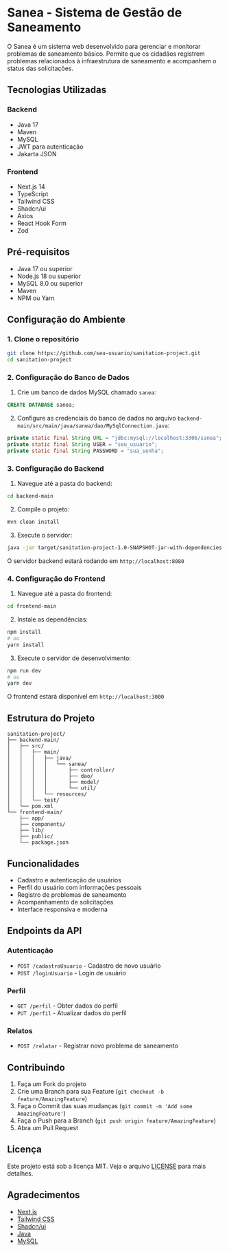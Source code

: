 # Sanea - Sistema de Gestão de Saneamento

O Sanea é um sistema web desenvolvido para gerenciar e monitorar problemas de saneamento básico. Permite que os cidadãos registrem problemas relacionados à infraestrutura de saneamento e acompanhem o status das solicitações.

## Tecnologias Utilizadas

### Backend
- Java 17
- Maven
- MySQL
- JWT para autenticação
- Jakarta JSON

### Frontend
- Next.js 14
- TypeScript
- Tailwind CSS
- Shadcn/ui
- Axios
- React Hook Form
- Zod

## Pré-requisitos

- Java 17 ou superior
- Node.js 18 ou superior
- MySQL 8.0 ou superior
- Maven
- NPM ou Yarn

## Configuração do Ambiente

### 1. Clone o repositório
```bash
git clone https://github.com/seu-usuario/sanitation-project.git
cd sanitation-project
```

### 2. Configuração do Banco de Dados

1. Crie um banco de dados MySQL chamado `sanea`:
```sql
CREATE DATABASE sanea;
```

2. Configure as credenciais do banco de dados no arquivo `backend-main/src/main/java/sanea/dao/MySqlConnection.java`:
```java
private static final String URL = "jdbc:mysql://localhost:3306/sanea";
private static final String USER = "seu_usuario";
private static final String PASSWORD = "sua_senha";
```

### 3. Configuração do Backend

1. Navegue até a pasta do backend:
```bash
cd backend-main
```

2. Compile o projeto:
```bash
mvn clean install
```

3. Execute o servidor:
```bash
java -jar target/sanitation-project-1.0-SNAPSHOT-jar-with-dependencies.jar
```

O servidor backend estará rodando em `http://localhost:8080`

### 4. Configuração do Frontend

1. Navegue até a pasta do frontend:
```bash
cd frontend-main
```

2. Instale as dependências:
```bash
npm install
# ou
yarn install
```

3. Execute o servidor de desenvolvimento:
```bash
npm run dev
# ou
yarn dev
```

O frontend estará disponível em `http://localhost:3000`

## Estrutura do Projeto

```
sanitation-project/
├── backend-main/
│   ├── src/
│   │   ├── main/
│   │   │   ├── java/
│   │   │   │   └── sanea/
│   │   │   │       ├── controller/
│   │   │   │       ├── dao/
│   │   │   │       ├── model/
│   │   │   │       └── util/
│   │   │   └── resources/
│   │   └── test/
│   └── pom.xml
└── frontend-main/
    ├── app/
    ├── components/
    ├── lib/
    ├── public/
    └── package.json
```

## Funcionalidades

- Cadastro e autenticação de usuários
- Perfil do usuário com informações pessoais
- Registro de problemas de saneamento
- Acompanhamento de solicitações
- Interface responsiva e moderna

## Endpoints da API

### Autenticação
- `POST /cadastroUsuario` - Cadastro de novo usuário
- `POST /loginUsuario` - Login de usuário

### Perfil
- `GET /perfil` - Obter dados do perfil
- `PUT /perfil` - Atualizar dados do perfil

### Relatos
- `POST /relatar` - Registrar novo problema de saneamento

## Contribuindo

1. Faça um Fork do projeto
2. Crie uma Branch para sua Feature (`git checkout -b feature/AmazingFeature`)
3. Faça o Commit das suas mudanças (`git commit -m 'Add some AmazingFeature'`)
4. Faça o Push para a Branch (`git push origin feature/AmazingFeature`)
5. Abra um Pull Request

## Licença

Este projeto está sob a licença MIT. Veja o arquivo [LICENSE](LICENSE) para mais detalhes.

## Agradecimentos

- [Next.js](https://nextjs.org/)
- [Tailwind CSS](https://tailwindcss.com/)
- [Shadcn/ui](https://ui.shadcn.com/)
- [Java](https://www.java.com/)
- [MySQL](https://www.mysql.com/) 